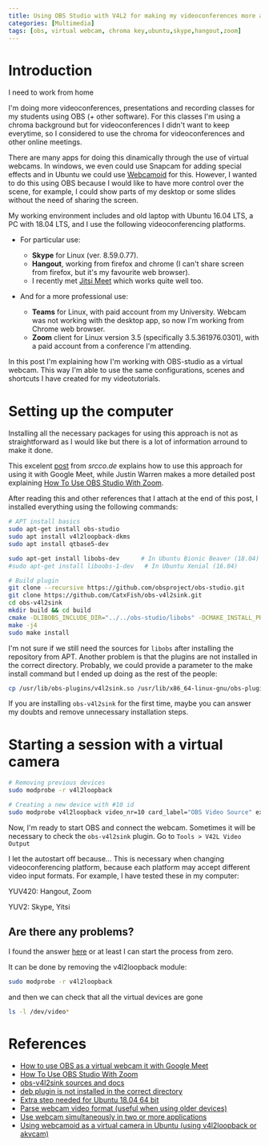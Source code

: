 ```yaml
---
title: Using OBS Studio with V4L2 for making my videoconferences more appealing
categories: [Multimedia]
tags: [obs, virtual webcam, chroma key,ubuntu,skype,hangout,zoom]
---
```


# Introduction

I need to work from home

I'm doing more videoconferences, presentations and recording classes for my students using OBS (+ other software). For this classes I'm using a chroma background but for videoconferences I didn't want to keep everytime, so I considered to use the chroma for videoconferences and other online meetings.

There are many apps for doing this dinamically through the use of virtual webcams. In windows, we even could use Snapcam for adding special effects and in Ubuntu we could use [Webcamoid](https://github.com/webcamoid/webcamoid) for this. However, I wanted to do this using OBS because I would like to have more control over the scene, for example, I could show parts of my desktop or some slides without the need of sharing the screen. 

My working environment includes and old laptop with Ubuntu 16.04 LTS, a PC with 18.04 LTS, and I use the following videoconferencing platforms.

- For particular use:

    - **Skype** for Linux (ver. 8.59.0.77).
    - **Hangout**, working from firefox and chrome (I can't share screen from firefox, but it's my favourite web browser).
    - I recently met [Jitsi Meet](https://jitsi.org/jitsi-meet/) which works quite well too.

- And for a more professional use:

    - **Teams** for Linux, with paid account from my University. Webcam was not working with the desktop app, so now I'm working from Chrome web browser.
    - **Zoom** client for Linux version 3.5 (specifically 3.5.361976.0301), with a paid account from a conference I'm attending.

In this post I'm explaining how I'm working with OBS-studio as a virtual webcam. This way I'm able to use the same configurations, scenes and shortcuts I have created for my videotutorials.


# Setting up the computer

Installing all the necessary packages for using this approach is not as straightforward as I would like but there is a lot of information arround to make it done.

This excelent [post](https://srcco.de/posts/using-obs-studio-with-v4l2-for-google-hangouts-meet.html) from *srcco.de* explains how to use this approach for using it with Google Meet, while Justin Warren makes a more detailed post explaining [How To Use OBS Studio With Zoom](https://www.eigenmagic.com/2020/04/22/how-to-use-obs-studio-with-zoom/).

After reading this and other references that I attach at the end of this post, I installed everything using the following commands:

```bash
# APT install basics
sudo apt-get install obs-studio
sudo apt install v4l2loopback-dkms
sudo apt install qtbase5-dev

sudo apt-get install libobs-dev      # In Ubuntu Bionic Beaver (18.04)
#sudo apt-get install liboobs-1-dev   # In Ubuntu Xenial (16.04)

# Build plugin
git clone --recursive https://github.com/obsproject/obs-studio.git
git clone https://github.com/CatxFish/obs-v4l2sink.git
cd obs-v4l2sink
mkdir build && cd build
cmake -DLIBOBS_INCLUDE_DIR="../../obs-studio/libobs" -DCMAKE_INSTALL_PREFIX=/usr ..
make -j4
sudo make install
```

I'm not sure if we still need the sources for `libobs` after installing the repository from APT. Another problem is that the plugins are not installed in the correct directory. Probably, we could provide a parameter to the make install command but I ended up doing as the rest of the people:

```bash
cp /usr/lib/obs-plugins/v4l2sink.so /usr/lib/x86_64-linux-gnu/obs-plugins/
```

If you are installing `obs-v4l2sink` for the first time, maybe you can answer my doubts and remove unnecessary installation steps.


# Starting a session with a virtual camera

```bash
# Removing previous devices
sudo modprobe -r v4l2loopback

# Creating a new device with #10 id
sudo modprobe v4l2loopback video_nr=10 card_label="OBS Video Source" exclusive_caps=1
```

Now, I'm ready to start OBS and connect the webcam. Sometimes it will be necessary to check the `obs-v4l2sink` plugin. Go to `Tools > V42L Video Output` 

I let the autostart off because... This is necessary when changing videoconferencing platform, because each platform may accept different video input formats. For example, I have tested these in my computer:

YUV420:
Hangout, Zoom

YUV2:
Skype, Yitsi




## Are there any problems?

I found the answer [here](https://unix.stackexchange.com/a/427800) or at least I can start the process from zero.

It can be done by removing the v4l2loopback module:

```bash
sudo modprobe -r v4l2loopback
```

and then we can check that all the virtual devices are gone

```bash
ls -l /dev/video*
```


# References

- [How to use OBS as a virtual webcam it with Google Meet](https://srcco.de/posts/using-obs-studio-with-v4l2-for-google-hangouts-meet.html)
- [How To Use OBS Studio With Zoom](https://www.eigenmagic.com/2020/04/22/how-to-use-obs-studio-with-zoom/)
- [obs-v4l2sink sources and docs](https://github.com/CatxFish/obs-v4l2sink)
- [deb plugin is not installed in the correct directory](https://github.com/CatxFish/obs-v4l2sink/issues/14)
- [Extra step needed for Ubuntu 18.04 64 bit](https://github.com/CatxFish/obs-v4l2sink/issues/30)
- [Parse webcam video format (useful when using older devices)](https://www.enmimaquinafunciona.com/pregunta/153782/webcam-real-redirigir-a-una-camara-web-virtual-via-terminal)
- [Use webcam simultaneously in two or more applications](https://www.timdejong.nl/blog/use-webcam-two-applications-under-linux-simultaneously-using-v4l2loopback?__cf_chl_jschl_tk__=77f36dc55acd078dd8c5f0b5ee442c3e96fffacf-1589389530-0-AfIWKSYj-YSsWxE57lZZ5u26QN9Xwqtupxx6VoP68iUJAiXP1_EI0ClHUEB9dP81tINrflcXY0Bch2lXEmcSkbx8uBKmlWOa-AE4G8uoMCsxmlyVZVDm7TINXC9StrQRjgcP-Q23Dy_o7MnIfmZtWxj5ArEFmaMVOEsOVUOJ23Un7-lFM3WaDoeXZjvxVgTA611X5e1pqmZEmTXYL1QBqHEY9_yVLari5mumf-fTLRl8xR2uWCZiHXp4TtIRMa5t-ujhOJPKCK5GcmsGpe3SZmzh31tcJJToI-A8aY3Pv3rVZFivi-IYMMRq93z9I6wWvwAijCcsNuwY9t4_HOulIs1MXGCjV6lVBamH4NHOSy49LKfRpxF3i_mdKZeNy0sHf3t1cVcghNsjPJL4ZawC8urJ_0v3QBdSyUIEkLFyFl0pKvxWay1GeGXg68fdgxNZYg)
- [Using webcamoid as a virtual camera in Ubuntu (using v4l2loopback or akvcam)](https://github.com/webcamoid/webcamoid/wiki/Virtual-camera-support)
